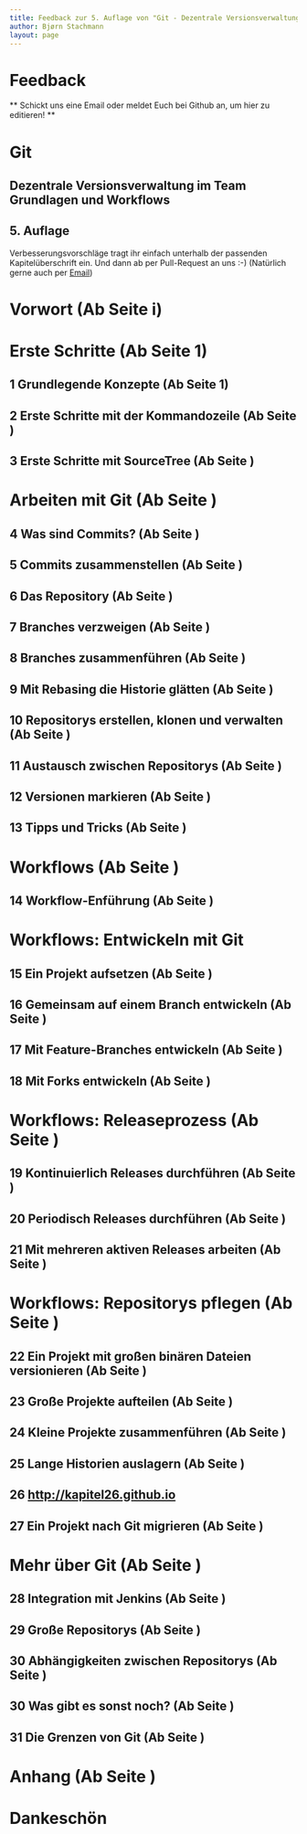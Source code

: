 ```yaml
---
title: Feedback zur 5. Auflage von "Git - Dezentrale Versionsverwaltung im Team - Grundlagen und Workflows"
author: Bjørn Stachmann
layout: page
---
```


# Feedback

** Schickt uns eine Email oder meldet Euch bei Github an, um hier zu editieren! **

# Git

## Dezentrale Versionsverwaltung im Team <br/> Grundlagen und Workflows

## 5. Auflage


Verbesserungsvorschläge tragt ihr einfach unterhalb der passenden Kapitelüberschrift ein. Und dann ab per Pull-Request an uns :-) (Natürlich gerne auch per [Email](mailto:git@etosquare.de))

# Vorwort (Ab Seite i)

# Erste Schritte (Ab Seite 1)

## 1 Grundlegende Konzepte (Ab Seite 1)

## 2 Erste Schritte mit der Kommandozeile (Ab Seite )

## 3 Erste Schritte mit SourceTree (Ab Seite )

# Arbeiten mit Git (Ab Seite )

## 4 Was sind Commits? (Ab Seite )

## 5 Commits zusammenstellen (Ab Seite )

## 6 Das Repository (Ab Seite )

## 7 Branches verzweigen (Ab Seite )

## 8 Branches zusammenführen (Ab Seite )

## 9 Mit Rebasing die Historie glätten (Ab Seite )

## 10 Repositorys erstellen, klonen und verwalten (Ab Seite )

## 11 Austausch zwischen Repositorys (Ab Seite )

## 12 Versionen markieren (Ab Seite )

## 13 Tipps und Tricks (Ab Seite )

# Workflows (Ab Seite )

## 14 Workflow-Enführung (Ab Seite )

# Workflows: Entwickeln mit Git

## 15 Ein Projekt aufsetzen (Ab Seite )

## 16 Gemeinsam auf einem Branch entwickeln (Ab Seite )

## 17 Mit Feature-Branches entwickeln (Ab Seite )

## 18 Mit Forks entwickeln (Ab Seite )

# Workflows: Releaseprozess (Ab Seite )

## 19 Kontinuierlich Releases durchführen (Ab Seite )

## 20 Periodisch Releases durchführen (Ab Seite )

## 21 Mit mehreren aktiven Releases arbeiten (Ab Seite )

# Workflows: Repositorys pflegen (Ab Seite )

## 22 Ein Projekt mit großen binären Dateien versionieren (Ab Seite )

## 23 Große Projekte aufteilen (Ab Seite )

## 24 Kleine Projekte zusammenführen (Ab Seite )

## 25 Lange Historien auslagern (Ab Seite )

## 26 http://kapitel26.github.io

## 27 Ein Projekt nach Git migrieren (Ab Seite )

# Mehr über Git (Ab Seite )

## 28 Integration mit Jenkins (Ab Seite )

## 29 Große Repositorys (Ab Seite )

## 30 Abhängigkeiten zwischen Repositorys (Ab Seite )

## 30 Was gibt es sonst noch? (Ab Seite )

## 31 Die Grenzen von Git (Ab Seite )

# Anhang (Ab Seite )

# Dankeschön

